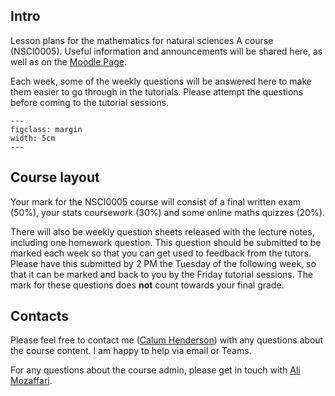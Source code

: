 ## Intro
Lesson plans for the mathematics for natural sciences A course (NSCI0005). Useful information and announcements will be shared here, as well as on the [Moodle Page](https://moodle.ucl.ac.uk/course/view.php?id=26023#section-0).

Each week, some of the weekly questions will be answered here to make them easier to go through in the tutorials. Please attempt the questions before coming to the tutorial sessions.

```{figure} Images/greek_letters.png
---
figclass: margin
width: 5cm
---
```

## Course layout
Your mark for the NSCI0005 course will consist of a final written exam (50%), your stats coursework (30%) and some online maths quizzes (20%).

There will also be weekly question sheets released with the lecture notes, including one homework question. This question should be submitted to be marked each week so that you can get used to feedback from the tutors. Please have this submitted by 2 PM the Tuesday of the following week, so that it can be marked and back to you by the Friday tutorial sessions. The mark for these questions does **not** count towards your final grade.

## Contacts
Please feel free to contact me ([Calum Henderson](mailto:calum.henderson.19@ucl.ac.uk)) with any questions about the course content. I am happy to help via email or Teams.

For any questions about the course admin, please get in touch with [Ali Mozaffari](mailto:a.mozaffari@ucl.ac.uk).